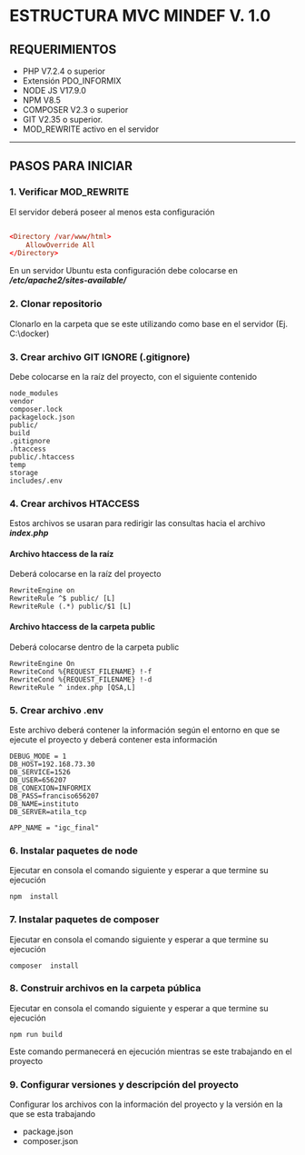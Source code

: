 # **ESTRUCTURA MVC MINDEF V. 1.0**
## REQUERIMIENTOS

 - PHP V7.2.4 o superior
 - Extensión PDO_INFORMIX
 - NODE JS V17.9.0
 - NPM V8.5
 - COMPOSER V2.3 o superior
 - GIT V2.35 o superior.
 - MOD_REWRITE activo en el servidor
___

## PASOS PARA INICIAR 
###  1. Verificar MOD_REWRITE
El servidor deberá poseer al menos esta configuración 

```conf

<Directory /var/www/html>
	AllowOverride All
</Directory>

```
En un servidor Ubuntu esta configuración debe colocarse en ***/etc/apache2/sites-available/*** 

###  2. Clonar repositorio
Clonarlo en la carpeta que se este utilizando como base en el servidor (Ej. C:\docker)

###  3. Crear archivo GIT IGNORE (.gitignore) 
Debe colocarse en la raíz del proyecto, con el siguiente  contenido

```git
node_modules
vendor
composer.lock
packagelock.json
public/
build
.gitignore
.htaccess
public/.htaccess
temp
storage
includes/.env
```
###  4. Crear archivos HTACCESS
Estos archivos se usaran para redirigir las consultas hacia el archivo **_index.php_**

#### Archivo htaccess de la raíz
Deberá colocarse en la raíz del proyecto

```
RewriteEngine on
RewriteRule ^$ public/ [L]
RewriteRule (.*) public/$1 [L]
```
#### Archivo htaccess de la carpeta public 
Deberá colocarse dentro de la carpeta public

```
RewriteEngine On
RewriteCond %{REQUEST_FILENAME} !-f
RewriteCond %{REQUEST_FILENAME} !-d
RewriteRule ^ index.php [QSA,L]
```

###  5. Crear archivo .env
Este archivo deberá contener la información según el entorno en que se ejecute el proyecto y deberá contener esta información

```
DEBUG_MODE = 1
DB_HOST=192.168.73.30
DB_SERVICE=1526
DB_USER=656207
DB_CONEXION=INFORMIX
DB_PASS=franciso656207
DB_NAME=instituto
DB_SERVER=atila_tcp

APP_NAME = "igc_final"
```

###  6. Instalar paquetes de node
Ejecutar en consola el comando siguiente y esperar a que termine su ejecución 
```
npm  install
```

###  7. Instalar paquetes de composer
Ejecutar en consola el comando siguiente y esperar a que termine su ejecución 
```
composer  install
```

###  8. Construir archivos en la carpeta pública
Ejecutar en consola el comando siguiente y esperar a que termine su ejecución 
```
npm run build
```
Este comando permanecerá en ejecución  mientras se este trabajando en el proyecto

###  9. Configurar versiones y descripción del proyecto

Configurar los archivos con la información del proyecto y la versión en la que se esta trabajando

 - package.json
 - composer.json